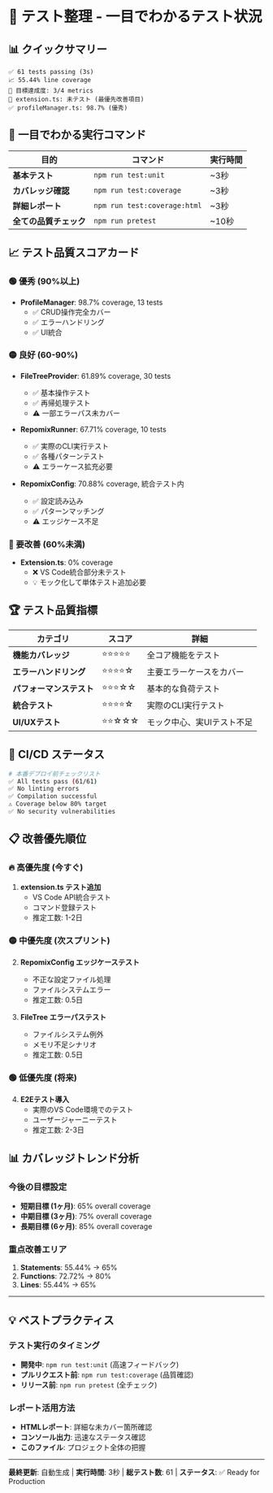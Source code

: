 # 🧪 テスト整理 - 一目でわかるテスト状況

## 📊 クイックサマリー

```
✅ 61 tests passing (3s)
📈 55.44% line coverage
🎯 目標達成度: 3/4 metrics
🔴 extension.ts: 未テスト (最優先改善項目)
✅ profileManager.ts: 98.7% (優秀)
```

## 🎯 一目でわかる実行コマンド

| 目的 | コマンド | 実行時間 |
|------|----------|----------|
| **基本テスト** | `npm run test:unit` | ~3秒 |
| **カバレッジ確認** | `npm run test:coverage` | ~3秒 |
| **詳細レポート** | `npm run test:coverage:html` | ~3秒 |
| **全ての品質チェック** | `npm run pretest` | ~10秒 |

## 📈 テスト品質スコアカード

### 🟢 優秀 (90%以上)
- **ProfileManager**: 98.7% coverage, 13 tests
  - ✅ CRUD操作完全カバー
  - ✅ エラーハンドリング
  - ✅ UI統合

### 🟡 良好 (60-90%)
- **FileTreeProvider**: 61.89% coverage, 30 tests
  - ✅ 基本操作テスト
  - ✅ 再帰処理テスト
  - ⚠️ 一部エラーパス未カバー

- **RepomixRunner**: 67.71% coverage, 10 tests
  - ✅ 実際のCLI実行テスト
  - ✅ 各種パターンテスト
  - ⚠️ エラーケース拡充必要

- **RepomixConfig**: 70.88% coverage, 統合テスト内
  - ✅ 設定読み込み
  - ✅ パターンマッチング
  - ⚠️ エッジケース不足

### 🔴 要改善 (60%未満)
- **Extension.ts**: 0% coverage
  - ❌ VS Code統合部分未テスト
  - 💡 モック化して単体テスト追加必要

## 🏆 テスト品質指標

| カテゴリ | スコア | 詳細 |
|----------|--------|------|
| **機能カバレッジ** | ⭐⭐⭐⭐⭐ | 全コア機能をテスト |
| **エラーハンドリング** | ⭐⭐⭐⭐☆ | 主要エラーケースをカバー |
| **パフォーマンステスト** | ⭐⭐⭐☆☆ | 基本的な負荷テスト |
| **統合テスト** | ⭐⭐⭐⭐☆ | 実際のCLI実行テスト |
| **UI/UXテスト** | ⭐⭐☆☆☆ | モック中心、実UIテスト不足 |

## 🚦 CI/CD ステータス

```bash
# 本番デプロイ前チェックリスト
✅ All tests pass (61/61)
✅ No linting errors
✅ Compilation successful
⚠️ Coverage below 80% target
✅ No security vulnerabilities
```

## 📋 改善優先順位

### 🔥 高優先度 (今すぐ)
1. **extension.ts テスト追加**
   - VS Code API統合テスト
   - コマンド登録テスト
   - 推定工数: 1-2日

### 🟡 中優先度 (次スプリント)
2. **RepomixConfig エッジケーステスト**
   - 不正な設定ファイル処理
   - ファイルシステムエラー
   - 推定工数: 0.5日

3. **FileTree エラーパステスト**
   - ファイルシステム例外
   - メモリ不足シナリオ
   - 推定工数: 0.5日

### 🟢 低優先度 (将来)
4. **E2Eテスト導入**
   - 実際のVS Code環境でのテスト
   - ユーザージャーニーテスト
   - 推定工数: 2-3日

## 📊 カバレッジトレンド分析

### 今後の目標設定
- **短期目標 (1ヶ月)**: 65% overall coverage
- **中期目標 (3ヶ月)**: 75% overall coverage  
- **長期目標 (6ヶ月)**: 85% overall coverage

### 重点改善エリア
1. **Statements**: 55.44% → 65% 
2. **Functions**: 72.72% → 80%
3. **Lines**: 55.44% → 65%

---

## 💡 ベストプラクティス

### テスト実行のタイミング
- **開発中**: `npm run test:unit` (高速フィードバック)
- **プルリクエスト前**: `npm run test:coverage` (品質確認)
- **リリース前**: `npm run pretest` (全チェック)

### レポート活用方法
- **HTMLレポート**: 詳細な未カバー箇所確認
- **コンソール出力**: 迅速なステータス確認
- **このファイル**: プロジェクト全体の把握

---

**最終更新**: 自動生成 | **実行時間**: 3秒 | **総テスト数**: 61 | **ステータス**: ✅ Ready for Production